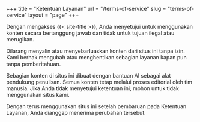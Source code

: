 +++
title = "Ketentuan Layanan"
url = "/terms-of-service"
slug = "terms-of-service"
layout = "page"
+++


Dengan mengakses {{< site-title >}}, Anda menyetujui untuk menggunakan konten secara bertanggung jawab dan tidak untuk tujuan ilegal atau merugikan.

Dilarang menyalin atau menyebarluaskan konten dari situs ini tanpa izin. Kami berhak mengubah atau menghentikan sebagian layanan kapan pun tanpa pemberitahuan.

Sebagian konten di situs ini dibuat dengan bantuan AI sebagai alat pendukung penulisan. Semua konten tetap melalui proses editorial oleh tim manusia. Jika Anda tidak menyetujui ketentuan ini, mohon untuk tidak menggunakan situs kami.

Dengan terus menggunakan situs ini setelah pembaruan pada Ketentuan Layanan, Anda dianggap menerima perubahan tersebut.